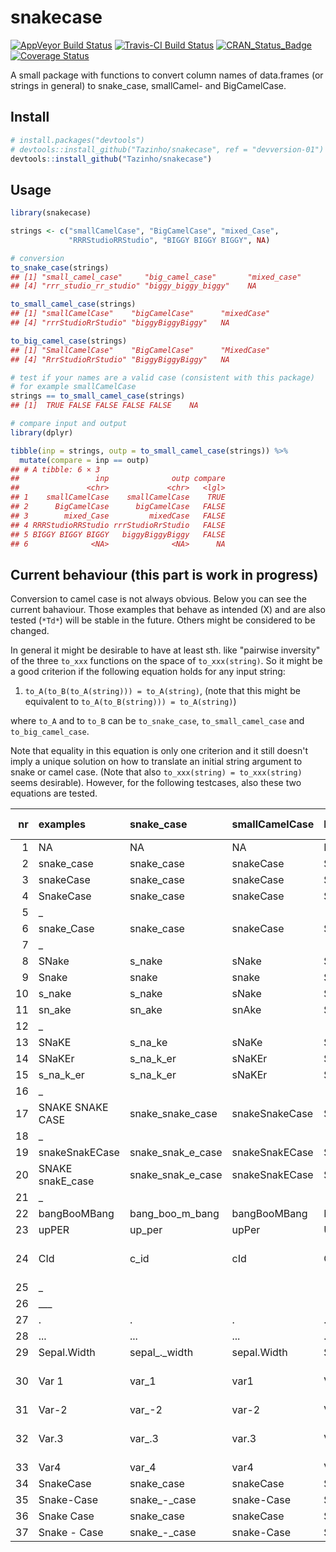 snakecase
================

[![AppVeyor Build Status](https://ci.appveyor.com/api/projects/status/github/Tazinho/snakecase?branch=master&svg=true)](https://ci.appveyor.com/project/Tazinho/snakecase) [![Travis-CI Build Status](https://travis-ci.org/Tazinho/snakecase.svg?branch=master)](https://travis-ci.org/Tazinho/snakecase) [![CRAN\_Status\_Badge](http://www.r-pkg.org/badges/version/snakecase)](https://cran.r-project.org/package=snakecase) [![Coverage Status](https://img.shields.io/codecov/c/github/Tazinho/snakecase/master.svg)](https://codecov.io/github/Tazinho/snakecase?branch=master)

A small package with functions to convert column names of data.frames (or strings in general) to snake\_case, smallCamel- and BigCamelCase.

Install
-------

``` r
# install.packages("devtools")
# devtools::install_github("Tazinho/snakecase", ref = "devversion-01")
devtools::install_github("Tazinho/snakecase")
```

Usage
-----

``` r
library(snakecase)

strings <- c("smallCamelCase", "BigCamelCase", "mixed_Case", 
             "RRRStudioRRStudio", "BIGGY BIGGY BIGGY", NA)

# conversion
to_snake_case(strings)
## [1] "small_camel_case"     "big_camel_case"       "mixed_case"          
## [4] "rrr_studio_rr_studio" "biggy_biggy_biggy"    NA

to_small_camel_case(strings)
## [1] "smallCamelCase"    "bigCamelCase"      "mixedCase"        
## [4] "rrrStudioRrStudio" "biggyBiggyBiggy"   NA

to_big_camel_case(strings)
## [1] "SmallCamelCase"    "BigCamelCase"      "MixedCase"        
## [4] "RrrStudioRrStudio" "BiggyBiggyBiggy"   NA

# test if your names are a valid case (consistent with this package)
# for example smallCamelCase
strings == to_small_camel_case(strings)
## [1]  TRUE FALSE FALSE FALSE FALSE    NA

# compare input and output
library(dplyr)

tibble(inp = strings, outp = to_small_camel_case(strings)) %>% 
  mutate(compare = inp == outp)
## # A tibble: 6 × 3
##                 inp              outp compare
##               <chr>             <chr>   <lgl>
## 1    smallCamelCase    smallCamelCase    TRUE
## 2      BigCamelCase      bigCamelCase   FALSE
## 3        mixed_Case         mixedCase   FALSE
## 4 RRRStudioRRStudio rrrStudioRrStudio   FALSE
## 5 BIGGY BIGGY BIGGY   biggyBiggyBiggy   FALSE
## 6              <NA>              <NA>      NA
```

Current behaviour (this part is work in progress)
-------------------------------------------------

Conversion to camel case is not always obvious. Below you can see the current bahaviour. Those examples that behave as intended (X) and are also tested (`*Td*`) will be stable in the future. Others might be considered to be changed.

In general it might be desirable to have at least sth. like "pairwise inversity" of the three `to_xxx` functions on the space of `to_xxx(string)`. So it might be a good criterion if the following equation holds for any input string:

1.  `to_A(to_B(to_A(string))) = to_A(string)`, (note that this might be equivalent to `to_A(to_B(string))) = to_A(string)`)

where `to_A` and to `to_B` can be `to_snake_case`, `to_small_camel_case` and `to_big_camel_case`.

Note that equality in this equation is only one criterion and it still doesn't imply a unique solution on how to translate an initial string argument to snake or camel case. (Note that also `to_xxx(string) = to_xxx(string)` seems desirable). However, for the following testcases, also these two equations are tested.

|   nr| examples          | snake\_case          | smallCamelCase | BigCamelCase   | As intended?       |
|----:|:------------------|:---------------------|:---------------|:---------------|:-------------------|
|    1| NA                | NA                   | NA             | NA             | \*Td\*, X          |
|    2| snake\_case       | snake\_case          | snakeCase      | SnakeCase      | \*Td\*, X          |
|    3| snakeCase         | snake\_case          | snakeCase      | SnakeCase      | \*Td\*, X          |
|    4| SnakeCase         | snake\_case          | snakeCase      | SnakeCase      | \*Td\*, X          |
|    5| \_                |                      |                |                |                    |
|    6| snake\_Case       | snake\_case          | snakeCase      | SnakeCase      | \*Td\*, X          |
|    7| \_                |                      |                |                |                    |
|    8| SNake             | s\_nake              | sNake          | SNake          | \*Td\*, ?          |
|    9| Snake             | snake                | snake          | Snake          | \*Td\*, X          |
|   10| s\_nake           | s\_nake              | sNake          | SNake          | \*Td\*, X          |
|   11| sn\_ake           | sn\_ake              | snAke          | SnAke          | \*Td\*, X          |
|   12| \_                |                      |                |                |                    |
|   13| SNaKE             | s\_na\_ke            | sNaKe          | SNaKe          | \*Td\*, ?          |
|   14| SNaKEr            | s\_na\_k\_er         | sNaKEr         | SNaKEr         | \*Td\*, ?          |
|   15| s\_na\_k\_er      | s\_na\_k\_er         | sNaKEr         | SNaKEr         | \*Td\*, X          |
|   16| \_                |                      |                |                |                    |
|   17| SNAKE SNAKE CASE  | snake\_snake\_case   | snakeSnakeCase | SnakeSnakeCase | X \*Td\*           |
|   18| \_                |                      |                |                |                    |
|   19| snakeSnakECase    | snake\_snak\_e\_case | snakeSnakECase | SnakeSnakECase | , \*Td\*           |
|   20| SNAKE snakE\_case | snake\_snak\_e\_case | snakeSnakECase | SnakeSnakECase | \_ ?               |
|   21| \_                |                      |                |                |                    |
|   22| bangBooMBang      | bang\_boo\_m\_bang   | bangBooMBang   | BangBooMBang   | \_ X               |
|   23| upPER             | up\_per              | upPer          | UpPer          | \_ X               |
|   24| CId               | c\_id                | cId            | CId            | \_ ? (maybe c\_id) |
|   25| \_                |                      |                |                | \_ ?               |
|   26| \_\_\_            |                      |                |                | \_ ?               |
|   27| .                 | .                    | .              | .              | \_ ?               |
|   28| ...               | ...                  | ...            | ...            | \_ ?               |
|   29| Sepal.Width       | sepal\_.\_width      | sepal.Width    | Sepal.Width    | \_ X               |
|   30| Var 1             | var\_1               | var1           | Var1           | \_ ? (maybe var1)  |
|   31| Var-2             | var\_-2              | var-2          | Var-2          | \_ ?               |
|   32| Var.3             | var\_.3              | var.3          | Var.3          | \_ ? (maybe var3)  |
|   33| Var4              | var\_4               | var4           | Var4           | \_ X               |
|   34| SnakeCase         | snake\_case          | snakeCase      | SnakeCase      |                    |
|   35| Snake-Case        | snake\_-\_case       | snake-Case     | Snake-Case     |                    |
|   36| Snake Case        | snake\_case          | snakeCase      | SnakeCase      |                    |
|   37| Snake - Case      | snake\_-\_case       | snake-Case     | Snake-Case     |                    |
